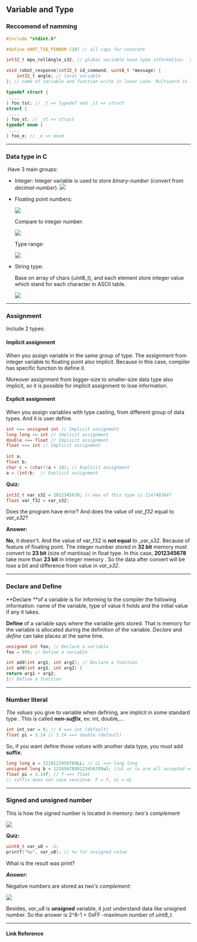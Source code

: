 ## Variable and Type

### Reccomend of namming

```c
#include "stdint.h"

#define UART_TXD_PINNUM (10) // all caps for constant

int32_t mpu_rollAngle_s32; // global variable have type information: _u32(uint32_t), _f32(float)...

void robot_response(int32_t id_command, uint8_t *message) {
    int32_t angle; // local variable
}; // name of variable and function write in lower case. Multiword is linked by "_"

typedef struct {
 ....  
} foo_tst; // _t => typedef and _st => struct
struct {
 ....
} foo_st; // _st => struct
typedef enum {
 ....   
} foo_e; // _e => enum
```

---

### Data type in C

​    Have 3 main groups:

* Integer: Integer variable is used to store _binary-number_ (convert from _decimal-number_).
    ![](./assets/images/1_1.png)

* Floating point numbers:

  ![](./assets/images/1_2.png)

  Compare to integer number:

  ![](./assets/images/1_3.png)

  Type range:

  ![](./assets/images/1_4.png)

  

* String type:

  Base on array of chars (uint8_t), and each element store integer value which stand for each character in ASCII table.
  

  ![](./assets/images/1_5.png)

[Decimal ASCII Chart]: www.asciichart.com

---

### Assignment

Include 2 types:

#### 		Implicit assignment

When you assign variable in the same group of type. The assignment from integer variable to floating point also implicit. Because in this case, compiler has specific function to define it.

Moreover assignment from bigger-size to smaller-size data type also implicit, so it is possible for implicit assignment to lose information.

#### 		Explicit assignment

When you assign variables with type casting,  from different group of data types. And it is user define.

```c
int <== unsigned int // Implicit assignment
long long <= int // Implicit assignment
double <== float // Implicit assignment
float <== int // Implicit assignment
    
int a;
float b;
char c = (char)(a + 10); // Explicit assignment
a = (int)b;  // Explicit assignment
```

**Quiz:** 

```c
int32_t var_s32 = 2012345678; // max of this type is 2147483647
float var_f32 = var_s32;
```

Does the program have error? And does the value of _var_f32_ equal to _var_s32_?

**Answer:**

**No**, it doesn't. And the value of var_f32 is **not equal** to _var_s32. Because of feature of floating point. The integer number stored in **32 bit** memory must convert to **23 bit** (size of mantissa) in float type. In this case, **2012345678** take more than **23 bit** in integer memory . So the data after convert will be lose a bit and difference from value in _var_s32_.

----

### Declare and Define

**Declare **of a variable is for informing to the compiler the following information: name of the variable, type of value it holds and the initial value if any it takes.

**Define** of a variable says where the variable gets stored. That is memory for the variable is allocated during the definition of the variable. _Declare_ and _define_ can take places at the same time.

```c
unsigned int foo; // Declare a variable
foo = 999; // Define a variable

int add(int arg1, int arg2); // Declare a function
int add(int arg1, int arg2) {
return arg1 + arg2;
}// Define a function
```

-------

### Number literal

_The values_ you give to variable when defining, are implicit in some standard type .  This is called  _**non-suffix**_, ex: int, double,...

```c
int int_var = 8; // 8 ==> int (default)
float pi = 3.14 // 3.14 ==> double (default)
```

So, if you want define those _values_ with another data type, you must add **suffix**:

```c
long long a = 3210123456789LL; // LL ==> long long
unsigned long b = 1234567890123456789ul; //ul or lu are all accepted ==>unsigned long
float pi = 3.14f; // f ==> float
// suffix does not case sensitve. F = f, ul = UL
```

----

### Signed and unsigned number

This is how the signed number is located in memory: _two's complement_

![](./assets/images/1_6.png)

**Quiz:**

```c
uint8_t var_u8 = -1;
printf("%u", var_u8); // %u for unsigned value
```

What is the result was print?

_**Answer:**_

Negative numbers are stored as _two's complement_:

![](./assets/images/1_7.png)

Besides, _var_u8_ is **unsigned** variable, it just understand data like unsigned number.  So the answer is 2^8-1 = 0xFF -maximum number of _uint8_t_.

----

#### Link Reference

[Data Type in C]: https://www.geeksforgeeks.org/data-types-in-c/
[Type Conversion in C]: https://www.geeksforgeeks.org/type-conversion-c/
